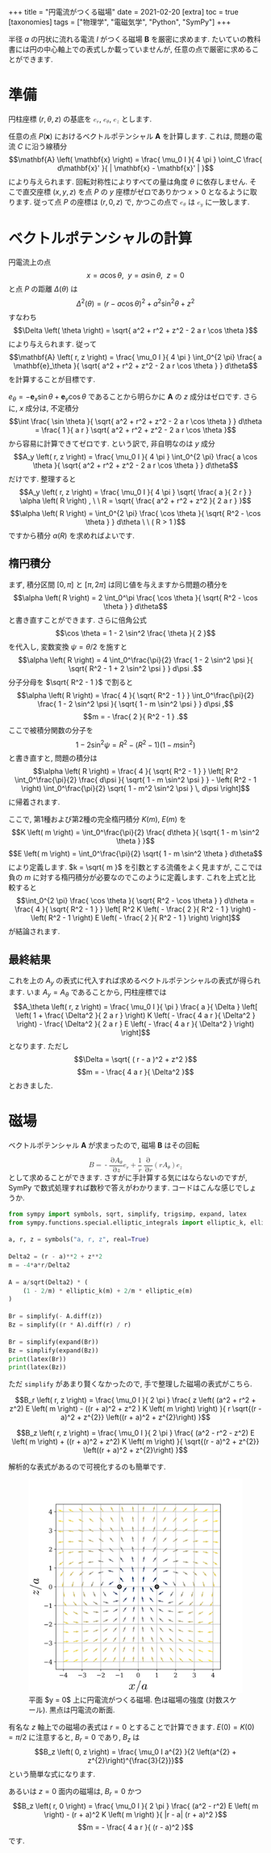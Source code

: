 +++
title = "円電流がつくる磁場"
date = 2021-02-20
[extra]
toc = true
[taxonomies]
tags = ["物理学", "電磁気学", "Python", "SymPy"]
+++

半径 $a$ の円状に流れる電流 $I$ がつくる磁場 $\mathbf{B}$ を厳密に求めます.
たいていの教科書には円の中心軸上での表式しか載っていませんが, 任意の点で厳密に求めることができます.

# 準備

円柱座標 $( r, \theta, z )$ の基底を
<math xmlns="http://www.w3.org/1998/Math/MathML" display="inline"><msub><mi mathvariant="bold">e</mi><mi>r</mi></msub></math>, <math xmlns="http://www.w3.org/1998/Math/MathML" display="inline"><msub><mi mathvariant="bold">e</mi><mi>&#x3B8;</mi></msub></math>, <math xmlns="http://www.w3.org/1998/Math/MathML" display="inline"><msub><mi mathvariant="bold">e</mi><mi>z</mi></msub></math> とします.

任意の点 $P ( \mathbf{x} )$ におけるベクトルポテンシャル $\mathbf{A}$ を計算します.
これは, 問題の電流 $C$ に沿う線積分
$$\mathbf{A} \left( \mathbf{x} \right) = \frac{ \mu_0 I }{ 4 \pi } \oint_C \frac{ d\mathbf{x}' }{ | \mathbf{x} - \mathbf{x}' | }$$ 
により与えられます. 回転対称性によりすべての量は角度 $\theta$ に依存しません.
そこで直交座標 $( x, y, z )$ を点 $P$ の $y$ 座標がゼロでありかつ $x > 0$ となるように取ります.
従って点 $P$ の座標は $( r, 0, z )$ で, かつこの点で 
<math xmlns="http://www.w3.org/1998/Math/MathML" display="inline"><msub><mi mathvariant="bold">e</mi><mi>&#x3B8;</mi></msub></math>
は
<math xmlns="http://www.w3.org/1998/Math/MathML" display="inline"><msub><mi mathvariant="bold">e</mi><mi>y</mi></msub></math>
に一致します.


# ベクトルポテンシャルの計算

円電流上の点
$$x = a \cos \theta , \ \ y = a \sin \theta , \ \ z = 0$$
と点 $P$ の距離 $\Delta ( \theta )$ は
$$\Delta^2 ( \theta ) = ( r - a \cos \theta )^2 + a^2 \sin^2 \theta + z^2$$
すなわち
$$\Delta \left( \theta \right) = \sqrt{ a^2 + r^2 + z^2 - 2 a r \cos \theta }$$
により与えられます. 従って
$$\mathbf{A} \left( r, z \right) = \frac{ \mu_0 I }{ 4 \pi } \int_0^{2 \pi} \frac{ a \mathbf{e}_\theta }{ \sqrt{ a^2 + r^2 + z^2 - 2 a r \cos \theta } } d\theta$$
を計算することが目標です.

$e_\theta = - \mathbf{e}_x \sin \theta + \mathbf{e}_y \cos \theta$ であることから明らかに $\mathbf{A}$ の $z$ 成分はゼロです.
さらに, $x$ 成分は, 不定積分
$$\int \frac{ \sin \theta }{ \sqrt{ a^2 + r^2 + z^2 - 2 a r \cos \theta } } d\theta = \frac{ 1 }{ a r } \sqrt{ a^2 + r^2 + z^2 - 2 a r \cos \theta }$$
から容易に計算できてゼロです. という訳で, 非自明なのは $y$ 成分
$$A_y \left( r, z \right) = \frac{ \mu_0 I }{ 4 \pi } \int_0^{2 \pi} \frac{ a \cos \theta }{ \sqrt{ a^2 + r^2 + z^2 - 2 a r \cos \theta } } d\theta$$
だけです. 整理すると
$$A_y \left( r, z \right) = \frac{ \mu_0 I }{ 4 \pi } \sqrt{ \frac{ a }{ 2 r } } \alpha \left( R \right) , \ \ R = \sqrt{ \frac{ a^2 + r^2 + z^2 }{ 2 a r } }$$
$$\alpha \left( R \right) = \int_0^{2 \pi} \frac{ \cos \theta }{ \sqrt{ R^2 - \cos \theta } } d\theta \ \ ( R > 1 )$$
ですから積分 $\alpha ( R )$ を求めればよいです. 


## 楕円積分

まず, 積分区間 $[ 0, \pi ]$ と $[ \pi, 2\pi ]$ は同じ値を与えますから問題の積分を
$$\alpha \left( R \right) = 2 \int_0^\pi \frac{ \cos \theta }{ \sqrt{ R^2 - \cos \theta } } d\theta$$
と書き直すことができます. さらに倍角公式
$$\cos \theta = 1 - 2 \sin^2 \frac{ \theta }{ 2 }$$
を代入し, 変数変換 $\psi = \theta / 2$ を施すと
$$\alpha \left( R \right) = 4 \int_0^\frac{\pi}{2} \frac{ 1 - 2 \sin^2 \psi }{ \sqrt{ R^2 - 1 + 2 \sin^2 \psi } } d\psi .$$
分子分母を $\sqrt{ R^2 - 1 }$ で割ると
$$\alpha \left( R \right) = \frac{ 4 }{ \sqrt{ R^2 - 1 } } \int_0^\frac{\pi}{2} \frac{ 1 - 2 \sin^2 \psi }{ \sqrt{ 1 - m \sin^2 \psi } } d\psi ,$$
$$m = - \frac{ 2 }{ R^2 - 1 } .$$
ここで被積分関数の分子を
$$1 - 2 \sin^2 \psi = R^2 - ( R^2 - 1 ) ( 1 - m \sin^2 )$$
と書き直すと, 問題の積分は
$$\alpha \left( R \right) = \frac{ 4 }{ \sqrt{ R^2 - 1 } } \left[ R^2 \int_0^\frac{\pi}{2} \frac{ d\psi }{ \sqrt{ 1 - m \sin^2 \psi } } - \left( R^2 - 1 \right) \int_0^\frac{\pi}{2} \sqrt{ 1 - m^2 \sin^2 \psi } \, d\psi \right]$$
に帰着されます.

ここで, 第1種および第2種の完全楕円積分 $K ( m )$, $E ( m )$ を
$$K \left( m \right) = \int_0^\frac{\pi}{2} \frac{ d\theta }{ \sqrt{ 1 - m \sin^2 \theta } }$$
$$E \left( m \right) = \int_0^\frac{\pi}{2} \sqrt{ 1 - m \sin^2 \theta } d\theta$$
により定義します. $k = \sqrt{ m }$ を引数とする流儀をよく見ますが, 
ここでは負の $m$ に対する楕円積分が必要なのでこのように定義します.
これを上式と比較すると
$$\int_0^{2 \pi} \frac{ \cos \theta }{ \sqrt{ R^2 - \cos \theta } } d\theta = \frac{ 4 }{ \sqrt{ R^2 - 1 } } \left[ R^2 K \left( - \frac{ 2 }{ R^2 - 1 } \right) - \left( R^2 - 1 \right) E \left( - \frac{ 2 }{ R^2 - 1 } \right) \right]$$
が結論されます.

## 最終結果

これを上の $A_y$ の表式に代入すれば求めるベクトルポテンシャルの表式が得られます.
いま $A_y = A_\theta$ であることから, 円柱座標では
$$A_\theta \left( r, z \right) = \frac{ \mu_0 I }{ \pi } \frac{ a }{ \Delta } \left[ \left( 1 + \frac{ \Delta^2 }{ 2 a r } \right) K \left( - \frac{ 4 a r }{ \Delta^2 } \right) - \frac{ \Delta^2 }{ 2 a r } E \left( - \frac{ 4 a r }{ \Delta^2 } \right) \right]$$
となります. ただし
$$\Delta = \sqrt{ ( r - a )^2 + z^2 }$$
$$m = - \frac{ 4 a r }{ \Delta^2 }$$
とおきました.


# 磁場

ベクトルポテンシャル $\mathbf{A}$ が求まったので, 磁場 $\mathbf{B}$ はその回転
<!-- $$\mathbf{B} = - \frac{ \partial A_\theta }{ \partial z } \mathbf{e}\_r + \frac{ 1 }{ r } \frac{ \partial }{ \partial r } \left( r A_\theta \right) \mathbf{e}_z$$ -->
<math xmlns="http://www.w3.org/1998/Math/MathML" display="block"><mi mathvariant="bold">B</mi><mo>=</mo><mo>-</mo><mfrac><mrow><mo mathvariant="italic">&#x2202;</mo><msub><mi>A</mi><mi>&#x3B8;</mi></msub></mrow><mrow><mo mathvariant="italic">&#x2202;</mo><mi>z</mi></mrow></mfrac><msub><mi mathvariant="bold">e</mi><mi>r</mi></msub><mo>+</mo><mfrac><mn>1</mn><mi>r</mi></mfrac><mfrac><mo mathvariant="italic">&#x2202;</mo><mrow><mo mathvariant="italic">&#x2202;</mo><mi>r</mi></mrow></mfrac><mrow><mo stretchy="true" form="prefix">(</mo><mrow><mi>r</mi><msub><mi>A</mi><mi>&#x3B8;</mi></msub></mrow><mo stretchy="true" form="postfix">)</mo></mrow><msub><mi mathvariant="bold">e</mi><mi>z</mi></msub></math>
として求めることができます. さすがに手計算する気にはならないのですが,
SymPy で数式処理すれば数秒で答えがわかります.
コードはこんな感じでしょうか.

```python
from sympy import symbols, sqrt, simplify, trigsimp, expand, latex
from sympy.functions.special.elliptic_integrals import elliptic_k, elliptic_e

a, r, z = symbols("a, r, z", real=True)

Delta2 = (r - a)**2 + z**2
m = -4*a*r/Delta2

A = a/sqrt(Delta2) * (
    (1 - 2/m) * elliptic_k(m) + 2/m * elliptic_e(m)
)

Br = simplify(- A.diff(z))
Bz = simplify((r * A).diff(r) / r)

Br = simplify(expand(Br))
Bz = simplify(expand(Bz))
print(latex(Br))
print(latex(Bz))
```

ただ `simplify` があまり賢くなかったので, 手で整理した磁場の表式がこちら.

$$B_r \left( r, z \right) = \frac{ \mu_0 I }{ 2 \pi } \frac{
    z \left( (a^2 + r^2 + z^2) E \left( m \right) - ((r + a)^2 + z^2 ) K \left( m \right) \right)
}{
    r \sqrt{(r - a)^2 + z^{2}} \left((r + a)^2 + z^{2}\right)
}$$

$$B_z \left( r, z \right) = \frac{ \mu_0 I }{ 2 \pi } \frac{
    (a^2 - r^2 - z^2) E \left( m \right) + ((r + a)^2 + z^2) K \left( m \right)
}{
    \sqrt{(r - a)^2 + z^{2}} \left((r + a)^2 + z^{2}\right)
}$$

解析的な表式があるので可視化するのも簡単です. 

<figure>
  <img src="./magnetic-field.svg"/>
  <figcaption>平面 $y = 0$ 上に円電流がつくる磁場. 
  色は磁場の強度 (対数スケール). 黒点は円電流の断面.</figcaption>
</figure>

有名な $z$ 軸上での磁場の表式は $r = 0$ とすることで計算できます.
$E ( 0 ) = K ( 0 ) = \pi / 2$ に注意すると, $B_r = 0$ であり, $B_z$ は 
$$B_z \left( 0, z \right) = \frac{ \mu_0 I a^{2} }{2 \left(a^{2} + z^{2}\right)^{\frac{3}{2}}}$$
という簡単な式になります. 

あるいは $z = 0$ 面内の磁場は, $B_r = 0$ かつ
$$B_z \left( r, 0 \right) = \frac{ \mu_0 I }{ 2 \pi } \frac{
    (a^2 - r^2) E \left( m \right) - (r + a)^2 K \left( m \right)
}{
    |r - a| (r + a)^2
}$$
$$m = - \frac{ 4 a r }{ (r - a)^2 }$$
です.
